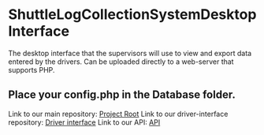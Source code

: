 # ShuttleLogCollectionSystemDesktopInterface
The desktop interface that the supervisors will use to view and export data entered by the drivers. Can be uploaded directly to a web-server that supports PHP.

## Place your config.php in the Database folder. 

Link to our main repository: [Project Root](https://github.com/kdesimini/Bus-Shuttle-Log-Collection-System)
Link to our driver-interface repository: [Driver interface](https://github.com/kdesimini/ShuttleLogCollectionSystemSourceCode)
Link to our API: [API](https://github.com/kdesimini/ShuttleLogCollectionSystemAPI)
